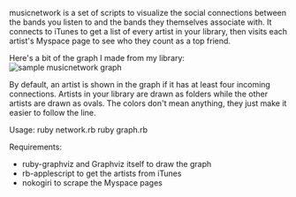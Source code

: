 musicnetwork is a set of scripts to visualize the social connections between
the bands you listen to and the bands they themselves associate with. It
connects to iTunes to get a list of every artist in your library, then visits
each artist's Myspace page to see who they count as a top friend.

Here's a bit of the graph I made from my library:
![sample musicnetwork graph](http://github.com/quadule/mucisnetwork/raw/master/sample-graph.png)

By default, an artist is shown in the graph if it has at least four incoming
connections. Artists in your library are drawn as folders while the other
artists are drawn as ovals. The colors don't mean anything, they just make it
easier to follow the line.

Usage:
ruby network.rb
ruby graph.rb

Requirements:
  - ruby-graphviz and Graphviz itself to draw the graph
  - rb-applescript to get the artists from iTunes 
  - nokogiri to scrape the Myspace pages